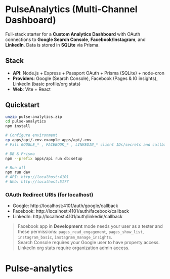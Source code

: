 # PulseAnalytics (Multi-Channel Dashboard)

Full-stack starter for a **Custom Analytics Dashboard** with OAuth connections to **Google Search Console**, **Facebook/Instagram**, and **LinkedIn**. Data is stored in **SQLite** via Prisma.

## Stack
- **API**: Node.js + Express + Passport OAuth + Prisma (SQLite) + node-cron
- **Providers**: Google (Search Console), Facebook (Pages & IG insights), LinkedIn (basic profile/org stats)
- **Web**: Vite + React

## Quickstart
```bash
unzip pulse-analytics.zip
cd pulse-analytics
npm install

# Configure environment
cp apps/api/.env.example apps/api/.env
# Fill GOOGLE_* , FACEBOOK_* , LINKEDIN_* client IDs/secrets and callback URLs

# DB & Prisma
npm --prefix apps/api run db:setup

# Run all
npm run dev
# API: http://localhost:4101
# Web: http://localhost:5177
```

### OAuth Redirect URIs (for localhost)
- Google:   http://localhost:4101/auth/google/callback
- Facebook: http://localhost:4101/auth/facebook/callback
- LinkedIn: http://localhost:4101/auth/linkedin/callback

> Facebook app in **Development** mode needs your user as a tester and these permissions: `pages_read_engagement`, `pages_show_list`, `instagram_basic`, `instagram_manage_insights`.  
> Search Console requires your Google user to have property access.  
> LinkedIn org stats require organization admin access.

# Pulse-analytics
